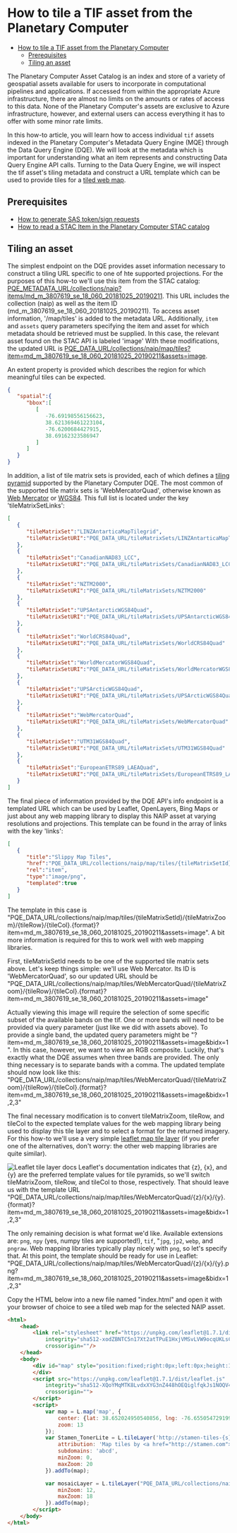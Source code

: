 # How to tile a TIF asset from the Planetary Computer

- [How to tile a TIF asset from the Planetary Computer](#how-to-tile-a-tif-asset-from-the-planetary-computer)
  - [Prerequisites](#prerequisites)
  - [Tiling an asset](#tiling-an-asset)

The Planetary Computer Asset Catalog is an index and store of a variety of
geospatial assets available for users to incorporate in computational pipelines
and applications. If accessed from within the appropriate Azure infrastructure,
there are almost no limits on the amounts or rates of access to this data. None
of the Planetary Computer's assets are exclusive to Azure infrastructure,
however, and external users can access everything it has to offer with some
minor rate limits.

In this how-to article, you will learn how to access individual `tif` assets
indexed in the Planetary Computer's Metadata Query Engine (MQE) through the Data
Query Engine (DQE). We will look at the metadata which is important for
understanding what an item represents and constructing Data Query Engine API
calls. Turning to the Data Query Engine, we will inspect the tif asset's tiling
metadata and construct a URL template which can be used to provide tiles for a
[tiled web map](https://en.wikipedia.org/wiki/Tiled_web_map).


## Prerequisites

- [How to generate SAS token/sign
  requests](./02-how-to-generate-sas-token-sign-requests.md)
- [How to read a STAC Item in the Planetary Computer STAC
  catalog](./01-how-to-read-a-stac-item.md)


## Tiling an asset

The simplest endpoint on the DQE provides asset information necessary to
construct a tiling URL specific to one of hte supported projections. For the
purposes of this how-to we'll use this item from the STAC catalog:
[PQE_METADATA_URL/collections/naip?items/md_m_3807619_se_18_060_20181025_20190211](PQE_METADATA_URL/collections/naip/items/md_m_3807619_se_18_060_20181025_20190211).
This URL includes the collection (naip) as well as the item ID
(md_m_3807619_se_18_060_20181025_20190211). To access asset information,
'/map/tiles' is added to the metadata URL. Additionally, `item` and `assets`
query parameters specifying the item and asset for which metadata should be
retrieved must be supplied. In this case, the relevant asset found on the STAC
API is labeled 'image' With these modifications, the updated URL is
[PQE_DATA_URL/collections/naip/map/tiles?item=md_m_3807619_se_18_060_20181025_20190211&assets=image](PQE_DATA_URL/collections/naip/map/tiles?item=md_m_3807619_se_18_060_20181025_20190211&assets=image).

An extent property is provided which describes the region for which meaningful
tiles can be expected.
```json
{
   "spatial":{
      "bbox":[
         [
            -76.69198556156623,
            38.621369461223104,
            -76.6200684427915,
            38.69162323586947
         ]
      ]
   }
}
```

In addition, a list of tile matrix sets is provided, each of which defines a
[tiling
pyramid](https://northstar-www.dartmouth.edu/doc/idl/html_6.2/Image_Tiling.html)
supported by the Planetary Computer DQE. The most common of the supported tile
matrix sets is 'WebMercatorQuad', otherwise known as [Web
Mercator](https://en.wikipedia.org/wiki/Web_Mercator_projection) or
[WGS84](https://spatialreference.org/ref/sr-org/epsg3857-wgs84-web-mercator-auxiliary-sphere/).
This full list is located under the key 'tileMatrixSetLinks':
```json
[
   {
      "tileMatrixSet":"LINZAntarticaMapTilegrid",
      "tileMatrixSetURI":"PQE_DATA_URL/tileMatrixSets/LINZAntarticaMapTilegrid"
   },
   {
      "tileMatrixSet":"CanadianNAD83_LCC",
      "tileMatrixSetURI":"PQE_DATA_URL/tileMatrixSets/CanadianNAD83_LCC"
   },
   {
      "tileMatrixSet":"NZTM2000",
      "tileMatrixSetURI":"PQE_DATA_URL/tileMatrixSets/NZTM2000"
   },
   {
      "tileMatrixSet":"UPSAntarcticWGS84Quad",
      "tileMatrixSetURI":"PQE_DATA_URL/tileMatrixSets/UPSAntarcticWGS84Quad"
   },
   {
      "tileMatrixSet":"WorldCRS84Quad",
      "tileMatrixSetURI":"PQE_DATA_URL/tileMatrixSets/WorldCRS84Quad"
   },
   {
      "tileMatrixSet":"WorldMercatorWGS84Quad",
      "tileMatrixSetURI":"PQE_DATA_URL/tileMatrixSets/WorldMercatorWGS84Quad"
   },
   {
      "tileMatrixSet":"UPSArcticWGS84Quad",
      "tileMatrixSetURI":"PQE_DATA_URL/tileMatrixSets/UPSArcticWGS84Quad"
   },
   {
      "tileMatrixSet":"WebMercatorQuad",
      "tileMatrixSetURI":"PQE_DATA_URL/tileMatrixSets/WebMercatorQuad"
   },
   {
      "tileMatrixSet":"UTM31WGS84Quad",
      "tileMatrixSetURI":"PQE_DATA_URL/tileMatrixSets/UTM31WGS84Quad"
   },
   {
      "tileMatrixSet":"EuropeanETRS89_LAEAQuad",
      "tileMatrixSetURI":"PQE_DATA_URL/tileMatrixSets/EuropeanETRS89_LAEAQuad"
   }
]
```

The final piece of information provided by the DQE API's info endpoint is a
templated URL which can be used by Leaflet, OpenLayers, Bing Maps or just about
any web mapping library to display this NAIP asset at varying resolutions and
projections. This template can be found in the array of links with the key
'links':
```json
[
   {
      "title":"Slippy Map Tiles",
      "href":"PQE_DATA_URL/collections/naip/map/tiles/{tileMatrixSetId}/{tileMatrixZoom}/{tileRow}/{tileCol}.{format}?item=md_m_3807619_se_18_060_20181025_20190211&assets=image",
      "rel":"item",
      "type":"image/png",
      "templated":true
   }
]
```

The template in this case is
"PQE_DATA_URL/collections/naip/map/tiles/{tileMatrixSetId}/{tileMatrixZoom}/{tileRow}/{tileCol}.{format}?item=md_m_3807619_se_18_060_20181025_20190211&assets=image".
A bit more information is required for this to work well with web mapping
libraries.

First, tileMatrixSetId needs to be one of the supported tile matrix sets above.
Let's keep things simple: we'll use Web Mercator. Its ID is 'WebMercatorQuad',
so our updated URL should be
"PQE_DATA_URL/collections/naip/map/tiles/WebMercatorQuad/{tileMatrixZoom}/{tileRow}/{tileCol}.{format}?item=md_m_3807619_se_18_060_20181025_20190211&assets=image"

Actually viewing this image will require the selection of some specific subset
of the available bands on the tif. One or more bands will need to be provided
via query parameter (just like we did with assets above). To provide a single
band, the updated query parameters might be
"?item=md_m_3807619_se_18_060_20181025_20190211&assets=image&bidx=1". In this
case, however, we want to view an RGB composite. Luckily, that's exactly what
the DQE assumes when three bands are provided. The only thing necessary is to
separate bands with a comma. The updated template should now look like this:
"PQE_DATA_URL/collections/naip/map/tiles/WebMercatorQuad/{tileMatrixZoom}/{tileRow}/{tileCol}.{format}?item=md_m_3807619_se_18_060_20181025_20190211&assets=image&bidx=1,2,3"

The final necessary modification is to convert tileMatrixZoom, tileRow, and
tileCol to the expected template values for the web mapping library being used
to display this tile layer and to select a format for the returned imagery. For
this how-to we'll use a very simple [leaflet map tile
layer](https://leafletjs.com/reference-1.7.1.html#tilelayer) (if you prefer one
of the alternatives, don't worry: the other web mapping libraries are quite
similar).

![Leaflet tile layer docs](images/leaflet-tile-layer-docs.png) Leaflet's
documentation indicates that {z}, {x}, and {y} are the preferred template values
for tile pyramids, so we'll switch tileMatrixZoom, tileRow, and tileCol to
those, respectively. That should leave us with the template URL
"PQE_DATA_URL/collections/naip/map/tiles/WebMercatorQuad/{z}/{x}/{y}.{format}?item=md_m_3807619_se_18_060_20181025_20190211&assets=image&bidx=1,2,3"

The only remaining decision is what format we'd like. Available extensions are:
`png`, `npy` (yes, numpy tiles are supported!), `tif`, "`jpg`, `jp2`, `webp`,
and `pngraw`. Web mapping libraries typically play nicely with `png`, so let's
specify that. At this point, the template should be ready for use in Leaflet:
"PQE_DATA_URL/collections/naip/map/tiles/WebMercatorQuad/{z}/{x}/{y}.png?item=md_m_3807619_se_18_060_20181025_20190211&assets=image&bidx=1,2,3"

Copy the HTML below into a new file named "index.html" and open it with your
browser of choice to see a tiled web map for the selected NAIP asset.

```html
<html>
    <head>
        <link rel="stylesheet" href="https://unpkg.com/leaflet@1.7.1/dist/leaflet.css"
            integrity="sha512-xodZBNTC5n17Xt2atTPuE1HxjVMSvLVW9ocqUKLsCC5CXdbqCmblAshOMAS6/keqq/sMZMZ19scR4PsZChSR7A=="
            crossorigin=""/>
    </head>
    <body>
        <div id="map" style="position:fixed;right:0px;left:0px;height:100%;">
        </div>
        <script src="https://unpkg.com/leaflet@1.7.1/dist/leaflet.js"
            integrity="sha512-XQoYMqMTK8LvdxXYG3nZ448hOEQiglfqkJs1NOQV44cWnUrBc8PkAOcXy20w0vlaXaVUearIOBhiXZ5V3ynxwA=="
            crossorigin="">
        </script>
        <script>
            var map = L.map('map', {
                center: {lat: 38.652024950540856, lng: -76.65505472919905},
                zoom: 13
            });
            var Stamen_TonerLite = L.tileLayer('http://stamen-tiles-{s}.a.ssl.fastly.net/toner-lite/{z}/{x}/{y}.png', {
                attribution: 'Map tiles by <a href="http://stamen.com">Stamen Design</a>, <a href="http://creativecommons.org/licenses/by/3.0">CC BY 3.0</a> &mdash; Map data &copy; <a href="http://www.openstreetmap.org/copyright">OpenStreetMap</a>',
                subdomains: 'abcd',
                minZoom: 0,
                maxZoom: 20
            }).addTo(map);

            var mosaicLayer = L.tileLayer("PQE_DATA_URL/collections/naip/map/tiles/WebMercatorQuad/{z}/{x}/{y}.png?item=md_m_3807619_se_18_060_20181025_20190211&assets=image&bidx=1,2,3", {
                minZoom: 12,
                maxZoom: 18
            }).addTo(map);
        </script>
    </body>
</html>
```
